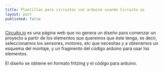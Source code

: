 ```yaml
---
title: Plantillas para circuitos con arduino usando Circuito.io
layout: post
published: false
---
```



[Circuito.io](https://circuito.io/) es una página web que no genera un diseño para comenzar un proyecto a partir de los elementos que queremos que éste tenga, es decir, seleccionamos los sensores, motores, etc que necesitas y a obtenemos un esquema del montaje, y un fragmento del código arduino para usar los elementos.

El diseño se obtiene en formato fritzing y el código para arduino.
